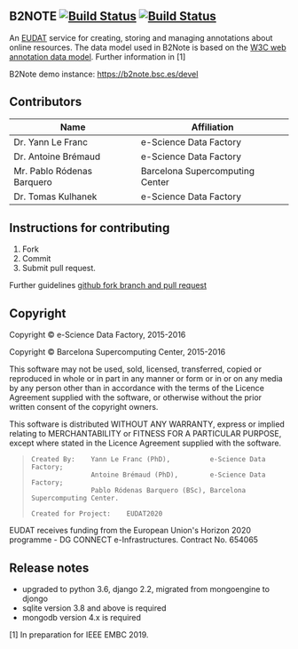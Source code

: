 ## B2NOTE [![Build Status](https://travis-ci.org/EUDAT-B2NOTE/b2note.svg?branch=master)](https://travis-ci.org/EUDAT-B2NOTE/b2note) [![Build Status](https://travis-ci.org/EUDAT-B2NOTE/b2note.svg?branch=development)](https://travis-ci.org/EUDAT-B2NOTE/b2note)


An [EUDAT](https://www.eudat.eu) service for creating, storing and managing annotations about online resources.
The data model used in B2Note is based on the [W3C web annotation data model](http://www.w3.org/TR/annotation-model/).
Further information in [1]

B2Note demo instance: https://b2note.bsc.es/devel

## Contributors

 Name  |  Affiliation 
-------|-------
Dr. Yann Le Franc   | e-Science Data Factory  
Dr. Antoine Brémaud | e-Science Data Factory  
Mr. Pablo Ródenas Barquero | Barcelona Supercomputing Center 
Dr. Tomas Kulhanek | e-Science Data Factory 

## Instructions for contributing

1) Fork
2) Commit
3) Submit pull request.
 
Further guidelines [github fork branch and pull request](https://gun.io/blog/how-to-github-fork-branch-and-pull-request/)

## Copyright

Copyright © e-Science Data Factory, 2015-2016

Copyright © Barcelona Supercomputing Center, 2015-2016


This software may not be used, sold, licensed, transferred, copied or reproduced in whole or in part in any manner or form or in or on any media by any person other than in accordance with the terms of the Licence Agreement supplied with the software, or otherwise without the prior written consent of the copyright owners.

This software is distributed WITHOUT ANY WARRANTY, express or implied relating to MERCHANTABILITY or FITNESS FOR A PARTICULAR PURPOSE, except where stated in the Licence Agreement supplied with the software.

>     Created By:    Yann Le Franc (PhD),          e-Science Data Factory;
>                    Antoine Brémaud (PhD),        e-Science Data Factory;
>                    Pablo Ródenas Barquero (BSc), Barcelona Supercomputing Center.
>
>     Created for Project:    EUDAT2020

EUDAT receives funding from the European Union's Horizon 2020 programme - DG CONNECT e-Infrastructures. Contract No. 654065

## Release notes
- upgraded to python 3.6, django 2.2, migrated from mongoengine to djongo 
- sqlite version 3.8 and above is required
- mongodb version 4.x is required

[1] In preparation for IEEE EMBC 2019.